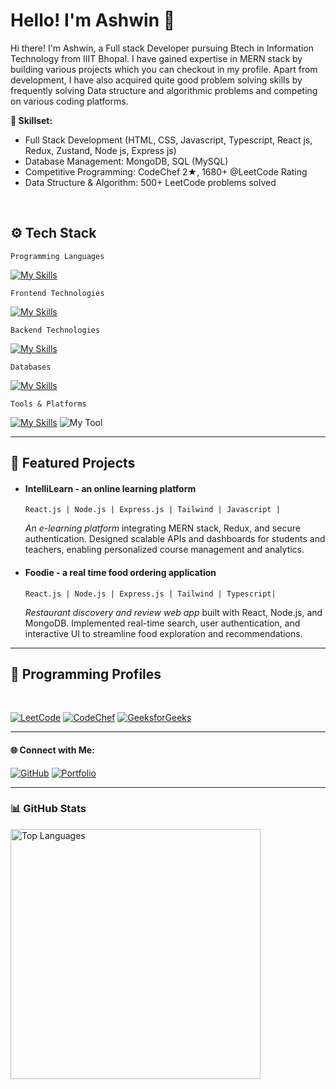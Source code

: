 
# Hello! I'm Ashwin 👋

Hi there! I'm Ashwin, a Full stack Developer pursuing Btech in Information Technology from IIIT Bhopal. I have gained expertise in MERN stack by building various projects which you can checkout in my profile.
Apart from development, I have also acquired quite good problem solving skills by frequently solving Data structure and algorithmic problems and competing on various coding platforms.
<br>


**🚀 Skillset:**<br>
- Full Stack Development (HTML, CSS, Javascript, Typescript, React js, Redux, Zustand, Node js, Express js)
- Database Management: MongoDB, SQL (MySQL)
- Competitive Programming: CodeChef 2★, 1680+ @LeetCode Rating
- Data Structure & Algorithm: 500+ LeetCode problems solved
<br>



## ⚙️ Tech Stack

```Programming Languages```

[![My Skills](https://skillicons.dev/icons?i=cpp,js,ts,html,css&theme=light)](https://skills.thijs.gg)

```Frontend Technologies```

[![My Skills](https://skillicons.dev/icons?i=react,redux,tailwind,html,css&theme=light)](https://skills.thijs.gg)

```Backend Technologies```

[![My Skills](https://skillicons.dev/icons?i=nodejs,express&theme=light)](https://skills.thijs.gg)

```Databases```

[![My Skills](https://skillicons.dev/icons?i=mongodb,mysql&theme=light)](https://skills.thijs.gg)

```Tools & Platforms```

[![My Skills](https://skillicons.dev/icons?i=git,github,vscode,postman,mongo&theme=light)](https://skills.thijs.gg)
![My Tool](https://custom-icon-badges.demolab.com/badge/Render-blue?logo=render&logoColor=white)



---

## 🌟 Featured Projects

- #### IntelliLearn - an online learning platform
  ```React.js | Node.js | Express.js | Tailwind | Javascript | ```
  
  _An e-learning platform_ integrating MERN stack, Redux, and secure authentication. Designed scalable APIs and dashboards for students and teachers, enabling personalized course management and analytics.

- #### Foodie - a real time food ordering application
  ```React.js | Node.js | Express.js | Tailwind | Typescript| ```
  
  _Restaurant discovery and review web app_ built with React, Node.js, and MongoDB. Implemented real-time search, user authentication, and interactive UI to streamline food exploration and recommendations.


---

## 🎯 Programming Profiles
<br>

[![LeetCode](https://img.shields.io/badge/LeetCode-🌟%201680+-FFA116?style=for-the-badge&logo=leetcode&logoColor=white)](https://leetcode.com/u/Ashwin_Codes/)
[![CodeChef](https://img.shields.io/badge/CodeChef-2⭐%201550-5B4638?style=for-the-badge&logo=codechef&logoColor=white)](https://www.codechef.com/users/ashwin_codes)
[![GeeksforGeeks](https://img.shields.io/badge/GeeksforGeeks-Profile-2F8D46?style=for-the-badge&logo=geeksforgeeks&logoColor=white)](https://www.geeksforgeeks.org/user/ashwinham487q/)


</div>

---

<h4>🌐 Connect with Me:</h4>

[![GitHub](https://skillicons.dev/icons?i=github)](https://github.com/Ashwin2323)
[![Portfolio](https://img.shields.io/badge/Portfolio-000000?style=for-the-badge&logo=render&logoColor=white)](https://my-portfolio-hyzs.onrender.com/)

---

### 📊 GitHub Stats

<p align="left">
<a href="https://github.com/Ashwin2323">
        <img alt="Top Languages" src="https://github-readme-stats.vercel.app/api/top-langs/?username=Ashwin2323&theme=radical&layout=compact" width="400px"/>
</a>
</p>
